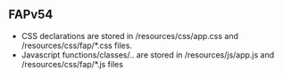 ## FAPv54

- CSS declarations are stored in /resources/css/app.css and /resources/css/fap/*.css files.
- Javascript functions/classes/.. are stored in /resources/js/app.js and /resources/css/fap/*.js files